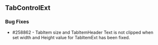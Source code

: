 ## TabControlExt

### Bug Fixes

* \#258862 - TabItem size and TabItemHeader Text is not clipped when set width and Height value for TabItemExt has been fixed.
